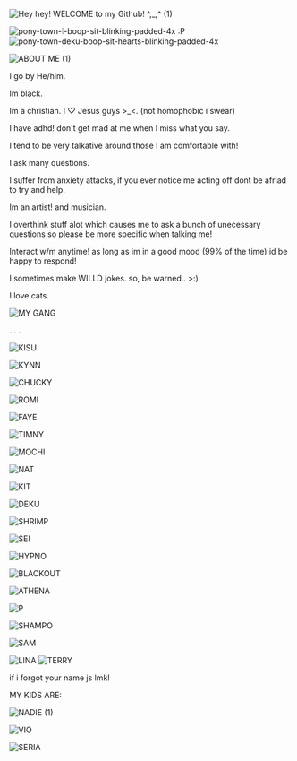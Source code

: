![Hey hey! WELCOME to my Github! ^,_,^ (1)](https://github.com/user-attachments/assets/2f4aed78-72a0-401b-9e85-d855587e9a4c)


![pony-town-❕-boop-sit-blinking-padded-4x](https://github.com/user-attachments/assets/44ec0279-ab9c-4b02-b077-8c3687ee48bb)  :P
![pony-town-deku-boop-sit-hearts-blinking-padded-4x](https://github.com/user-attachments/assets/466f1d6f-9362-4ca4-bf27-6b3cb93558dc)


![ABOUT ME (1)](https://github.com/user-attachments/assets/4c87e9a7-bb83-4c4c-87e7-92153d8cd876)

I go by He/him.

Im black.

Im a christian. I ♡ Jesus guys >_<. (not homophobic i swear)

I have adhd! don't get mad at me when I miss what you say.

I tend to be very talkative around those I am comfortable with!

I ask many questions.

I suffer from anxiety attacks, if you ever notice me acting off dont be afriad to try and help.

Im an artist! and musician.

I overthink stuff alot which causes me to ask a bunch of unecessary questions so please be more specific when talking me!

Interact w/m anytime! as long as im in a good mood (99% of the time) id be happy to respond!

I sometimes make WILLD jokes. so, be warned.. >:)

I love cats.

![MY GANG](https://github.com/user-attachments/assets/b79d79eb-317a-421a-8c2d-515cf8d83389)

. . . 

![KISU](https://github.com/user-attachments/assets/04ce7c97-3db7-4c63-8eaa-62a35278e2a0)

![KYNN](https://github.com/user-attachments/assets/6cacae6d-ca98-4e0c-b7fe-b582099ef81c)

![CHUCKY](https://github.com/user-attachments/assets/004d1f9b-0288-45b5-b180-f0e07f38e944)

![ROMI](https://github.com/user-attachments/assets/c952a68b-1a10-4244-9258-aa036420c1af)

![FAYE](https://github.com/user-attachments/assets/9be450d7-5ae0-4022-af22-cd6219e38cf9)

![TIMNY](https://github.com/user-attachments/assets/b5cb6cec-bedd-4379-8ff8-3265bc89749b)

![MOCHI](https://github.com/user-attachments/assets/bf558b26-76f3-4bc1-a190-879751c2bd1c)

![NAT](https://github.com/user-attachments/assets/60f4d500-2351-4dba-9199-42fbcd17d94c)

![KIT](https://github.com/user-attachments/assets/35e688b0-f2af-4207-b579-aaa95821a4e4)

![DEKU](https://github.com/user-attachments/assets/61239a92-a052-4377-8e51-90ce5737abe5)

![SHRIMP](https://github.com/user-attachments/assets/16d535eb-49b1-4143-9079-df98823bfb86)

![SEI](https://github.com/user-attachments/assets/ead5ffa2-8676-48bb-a4e1-0c309b7dc252)

![HYPNO](https://github.com/user-attachments/assets/b631f09a-9970-4295-aaa7-74d823a1bc1f)

![BLACKOUT](https://github.com/user-attachments/assets/40170f30-4592-447d-b0bb-6f121613f04a)

![ATHENA](https://github.com/user-attachments/assets/38e7891f-b103-434a-b2da-4b7747568b17)

![P](https://github.com/user-attachments/assets/6c3eda11-13ae-4088-bba7-e5ce01b1946a)

![SHAMPO](https://github.com/user-attachments/assets/c96f66ec-009d-4097-9c60-112a368a31a4)

![SAM](https://github.com/user-attachments/assets/8e1fabbb-4e96-4711-9641-ec5f4e6fa947)

![LINA](https://github.com/user-attachments/assets/769fb9ff-9dce-43ca-9197-774ddb38e25a)
![TERRY](https://github.com/user-attachments/assets/432f7e2e-ad43-4c5c-9a37-9c4969b07c42)


if i forgot your name js lmk!

MY KIDS ARE: 

![NADIE (1)](https://github.com/user-attachments/assets/cddc4249-c411-4b70-8151-4374e716d5bb)

![VIO](https://github.com/user-attachments/assets/2df28cad-f81d-4657-b71a-13b45fce81fb)

![SERIA](https://github.com/user-attachments/assets/62e95a1a-196e-4df6-9ff0-1b2bfe23da8d)


